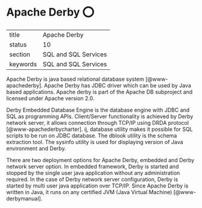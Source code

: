 # Apache Derby :o:


|          |                      |
| -------- | -------------------- |
| title    | Apache Derby         | 
| status   | 10                   |
| section  | SQL and SQL Services |
| keywords | SQL and SQL Services |



Apache Derby is java based relational database
system [@www-apachederby]. Apache Derby has JDBC driver which can
be used by Java based applications. Apache derby is part of the Apache
DB subproject and licensed under Apache version 2.0.

Derby Embedded Database Engine is the database engine with JDBC and
SQL as programming APIs.  Client/Server functionality is achieved by
Derby network server, it allows connection through TCP/IP using DRDA
protocol [@www-apachederbycharter]. ij, database utility makes it
possible for SQL scripts to be run on JDBC database. The dblook
utility is the schema extraction tool. The sysinfo utility is used for
displaying version of Java environment and Derby.

There are two deployment options for Apache Derby, embedded and Derby
network server option. In embedded framework, Derby is started and
stopped by the single user java application without any administration
required. In the case of Derby network server configuration, Derby is
started by multi user java application over TCP/IP. Since Apache Derby
is written in Java, it runs on any certified JVM (Java Virtual
Machine) [@www-derbymanual].


      
